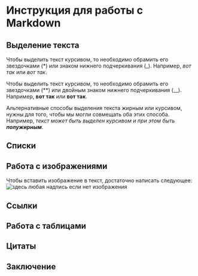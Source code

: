 # Инструкция для работы с Markdown

## Выделение текста

Чтобы выделить текст курсивом, то необходимо обрамить его звездочками (*) или знаком нижнего подчеркивания (_). Например, *вот так* или _вот так_.

Чтобы выделить текст курсивом, то необходимо обрамить его звездочками (**) или двойным знаком нижнего подчеркивания (__). Например, **вот так** или __вот так__.

Альтернативные способы выделения текста жирным или курсивом, нужны для того, чтобы мы могли совмещать оба этих способа. Например, _текст может быть выделен курсивом и при этом быть **полужирным**_.

## Списки

## Работа с изображениями

Чтобы вставить изображение в текст, достаточно написать следующее:
![здесь любая надпись если нет изображения](D.png) 

## Ссылки

## Работа с таблицами

## Цитаты

## Заключение
